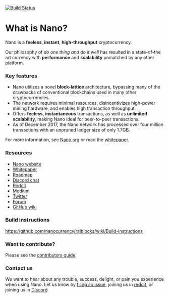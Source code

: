 [![Build Status](https://travis-ci.org/nanocurrency/raiblocks.svg?branch=master)](https://travis-ci.org/nanocurrency/raiblocks)

# What is Nano?
Nano is a **feeless**, **instant**, **high-throughput** cryptocurrency.

Our philosophy of *do one thing and do it well* has resulted in a state-of-the art currency with **performance** and **scalability** unmatched by any other platform.

### Key features
* Nano utilizes a novel **block-lattice** architecture, bypassing many of the drawbacks of conventional blockchains used in many other cryptocurrencies.
* The network requires minimal resources, disincentivizes high-power mining hardware, and enables high transaction throughput.
* Offers **feeless**, **instantaneous** transactions, as well as **unlimited scalability**, making Nano ideal for peer-to-peer transactions.
* As of December 2017, the Nano network has processed over four million transactions with an unpruned ledger size of only 1.7GB.

For more information, see [Nano.org](https://nano.org/) or read the [whitepaper](https://nano.org/en/whitepaper).

### Resources
- [Nano website](https://nano.org)
- [Whitepaper](https://nano.org/en/whitepaper)
- [Roadmap](https://raiblocks.net/media/raiblocks-roadmap-v2-en.png)
- [Discord chat](https://chat.nano.org/)
- [Reddit](https://reddit.com/r/nanocurrency)
- [Medium](https://medium.com/@nanocurrency)
- [Twitter](https://twitter.com/nanocurrency)
- [Forum](https://forum.raiblocks.net/)
- [GitHub wiki](https://github.com/nanocurrency/raiblocks/wiki)

### Build instructions
https://github.com/nanocurrency/raiblocks/wiki/Build-Instructions

### Want to contribute?
Please see the [contributors guide](https://github.com/nanocurrency/raiblocks/wiki/Contributing).

### Contact us

We want to hear about any trouble, success, delight, or pain you experience when
using Nano. Let us know by [filing an issue](https://github.com/nanocurrency/raiblocks/issues), joining us in [reddit](https://reddit.com/r/nanocurrency), or joining us in [Discord](https://chat.nano.org/).

